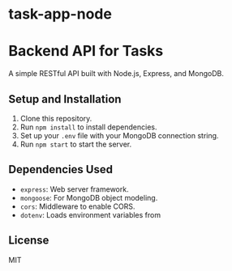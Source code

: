 # task-app-node

# Backend API for Tasks

A simple RESTful API built with Node.js, Express, and MongoDB.

## Setup and Installation

1. Clone this repository.
2. Run `npm install` to install dependencies.
3. Set up your `.env` file with your MongoDB connection string.
4. Run `npm start` to start the server.


## Dependencies Used

- `express`: Web server framework.
- `mongoose`: For MongoDB object modeling.
- `cors`: Middleware to enable CORS.
- `dotenv`: Loads environment variables from 

## License

MIT

